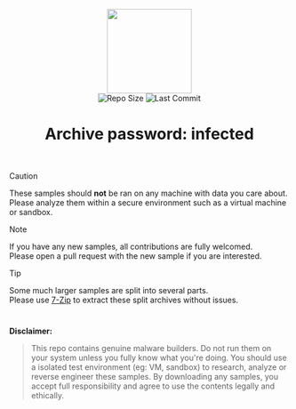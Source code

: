 <p align="center">
<img width="152" height="152" src="https://github.com/user-attachments/assets/9f6953de-0437-4435-a817-3a7619a6af09"><br>
<img alt="Repo Size" src="https://img.shields.io/github/repo-size/Cryakl/Ultimate-RAT-Collection"> <img alt="Last Commit" src="https://img.shields.io/github/last-commit/Cryakl/Ultimate-RAT-Collection">
</p> <!-- Excuse this chunky part, i'm terrible at markdown. But hopefully this redesign is good enough. --!>

<h1 align="center">Archive password: infected</h1><br>

> [!CAUTION]
> These samples should **not** be ran on any machine with data you care about.  
> Please analyze them within a secure environment such as a virtual machine or sandbox.

> [!NOTE]  
> If you have any new samples, all contributions are fully welcomed.  
> Please open a pull request with the new sample if you are interested.  

> [!TIP]  
> Some much larger samples are split into several parts.  
> Please use [7-Zip](https://www.7-zip.org/download.html) to extract these split archives without issues.

<h1></h1>

**Disclaimer:**
> This repo contains genuine malware builders. Do not run them on your system unless you fully know what you're doing. You should use a isolated test environment (eg: VM, sandbox) to research, analyze or reverse engineer these samples. By downloading any samples, you accept full responsibility and agree to use the contents legally and ethically.  
